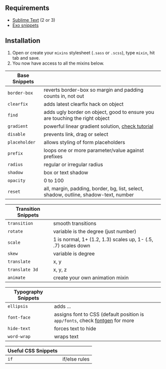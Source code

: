 ## Requirements
- [Sublime Text](http://www.sublimetext.com) (2 or 3)
- [Exo snippets](https://github.com/lazy-8/exo/#installation)

## Installation

1. Open or create your `mixins` stylesheet (`.sass` or `.scss`), type `mixin`, hit tab and save.
1. You now have access to all the mixins below.


|Base Snippets||
|---|---|
|`border-box`|reverts border-box so margin and padding counts in, not out|
|`clearfix`|adds latest clearfix hack on object|
|`find`|adds ugly border on object, good to ensure you are touching the right object|
|`gradient`|powerful linear gradient solution, [check tutorial](https://www.sitepoint.com/building-linear-gradient-mixin-sass/)|
|`disable`|prevents link, drag or select|
|`placeholder`|allows styling of form placeholders|
|`prefix`|loops one or more parameter/value against prefixes|
|`radius`|regular or irregular radius|
|`shadow`|box or text shadow|
|`opacity`|0 to 100|
|`reset`|all, margin, padding, border, bg, list, select, shadow, outline, shadow-text, number|


|Transition Snippets||
|---|---|
|`transition`|smooth transitions|
|`rotate`|variable is the degree (just number)|
|`scale`|1 is normal, 1+ (1.2, 1.3) scales up, 1- (.5, .7) scales down|
|`skew`|variable is degree|
|`translate`|x, y|
|`translate 3d`|x, y, z|
|`animate`|create your own animation mixin|

|Typography Snippets||
|---|---|
|`ellipsis`|adds ...|
|`font-face`|assigns font to CSS (default position is `app/fonts`, check [fontgen](fontgen) for more|
|`hide-text`|forces text to hide|
|`word-wrap`|wraps text|


|Useful CSS Snippets||
|---|---|
|`if`|if/else rules|